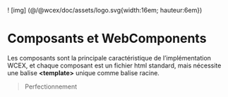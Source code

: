 <!--DESC: {icon:{name:"explore"},id:7} -->

! [img] (@/@wcex/doc/assets/logo.svg{width:16em; hauteur:6em})

# Composants et WebComponents

Les composants sont la principale caractéristique de l’implémentation WCEX, et chaque composant est un fichier html standard, mais nécessite une balise **\<template\>** unique comme balise racine.

> Perfectionnement
